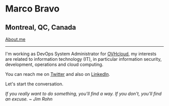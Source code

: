 # Marco Bravo
## Montreal, QC, Canada

[About.me](https://about.me/mabo)

***

I'm working as DevOps System Administrator for [OVHcloud](https://www.ovhcloud.com/en-ca/about-us/), 
my interests are related to information technology (IT), 
in particular information security, development, operations and cloud computing.

You can reach me on [Twitter](https://twitter.com/marcobravoram) and also 
on [LinkedIn](https://www.linkedin.com/in/marcobravo/).

Let's start the conversation.

*If you really want to do something, you'll find a way. If you don't, you'll find an excuse. ~ Jim Rohn*
